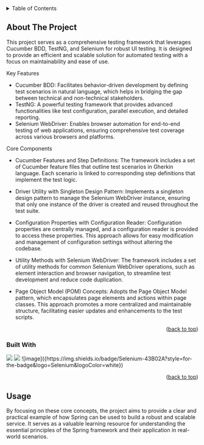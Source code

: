 <!-- TABLE OF CONTENTS -->
<details>
  <summary>Table of Contents</summary>
  <ol>
    <li>
      <a href="#about-the-project">About The Project</a>
      <ul>
        <li><a href="#built-with">Built With</a></li>
      </ul>
    </li>
    <li>
      <a href="#getting-started">Getting Started</a>
    </li>
    <li><a href="#usage">Usage</a></li>
  </ol>
</details>


<!-- ABOUT THE PROJECT -->
## About The Project

This project serves as a comprehensive testing framework that leverages Cucumber BDD, TestNG, and Selenium for robust UI testing. It is designed to provide an efficient and scalable solution for automated testing with a focus on maintainability and ease of use.

Key Features
- Cucumber BDD: Facilitates behavior-driven development by defining test scenarios in natural language, which helps in bridging the gap between technical and non-technical stakeholders.
- TestNG: A powerful testing framework that provides advanced functionalities like test configuration, parallel execution, and detailed reporting.
- Selenium WebDriver: Enables browser automation for end-to-end testing of web applications, ensuring comprehensive test coverage across various browsers and platforms.
  
Core Components
- Cucumber Features and Step Definitions:
  The framework includes a set of Cucumber feature files that outline test scenarios in Gherkin language. Each scenario is linked to corresponding step definitions that implement the test logic.
  
- Driver Utility with Singleton Design Pattern:
  Implements a singleton design pattern to manage the Selenium WebDriver instance, ensuring that only one instance of the driver is created and reused throughout the test suite.
  
- Configuration Properties with Configuration Reader:
  Configuration properties are centrally managed, and a configuration reader is provided to access these properties. This approach allows for easy modification and management of configuration settings without altering the codebase.
  
- Utility Methods with Selenium WebDriver:
  The framework includes a set of utility methods for common Selenium WebDriver operations, such as element interaction and browser navigation, to streamline test development and reduce code duplication.
  
- Page Object Model (POM) Concepts:
  Adopts the Page Object Model pattern, which encapsulates page elements and actions within page classes. This approach promotes a more centralized and maintainable structure, facilitating easier updates and enhancements to the test scripts.

<p align="right">(<a href="#readme-top">back to top</a>)</p>


### Built With
<img src="{https://img.shields.io/badge/Cucumber-43B02A?style=for-the-badge&logo=cucumber&logoColor=white}" />
<img src="{https://img.shields.io/badge/Selenium-43B02A?style=for-the-badge&logo=Selenium&logoColor=white}" />
![image]({https://img.shields.io/badge/Selenium-43B02A?style=for-the-badge&logo=Selenium&logoColor=white})


<p align="right">(<a href="#readme-top">back to top</a>)</p>

<!-- USAGE EXAMPLES -->
## Usage

By focusing on these core concepts, the project aims to provide a clear and practical example of how Spring can be used to build a robust and scalable service. It serves as a valuable learning resource for understanding the essential principles of the Spring framework and their application in real-world scenarios.
